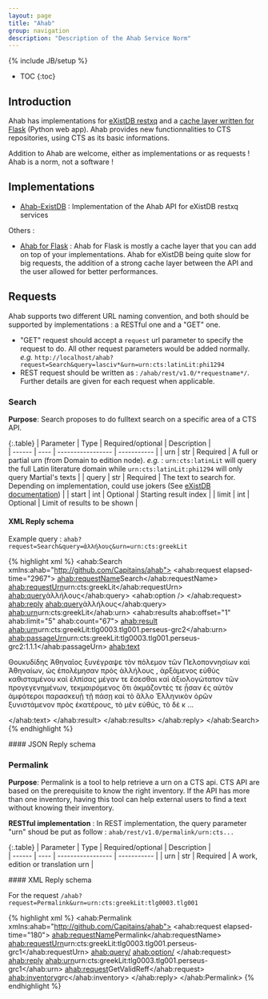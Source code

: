 ```yaml
---
layout: page
title: "Ahab"
group: navigation
description: "Description of the Ahab Service Norm"
---
```

{% include JB/setup %}

* TOC
{:toc}

## Introduction

Ahab has implementations for [eXistDB restxq](http://github.com/Capitains/Ahab-eXistDB) and a [cache layer written for Flask](http://github.com/Capitains/Ahab) (Python web app). Ahab provides new functionnalities to CTS repositories, using CTS as its basic informations.

Addition to Ahab are welcome, either as implementations or as requests ! Ahab is a norm, not a software !

## Implementations

- [Ahab-ExistDB](http://github.com/Capitains/Ahab-eXistDB) : Implementation of the Ahab API for eXistDB restxq services

Others :

- [Ahab for Flask](http://github.com/Capitains/Ahab) : Ahab for Flask is mostly a cache layer that you can add on top of your implementations. Ahab for eXistDB being quite slow for big requests, the addition of a strong cache layer between the API and the user allowed for better performances.

## Requests

Ahab supports two different URL naming convention, and both should be supported by implementations : a RESTful one and a "GET" one.

- "GET" request should accept a `request` url parameter to specify the request to do. All other request parameters would be added normally. *e.g.* `http://localhost/ahab?request=Search&query=lasciv*&urn=urn:cts:latinLit:phi1294`
- REST request should be written as : `/ahab/rest/v1.0/*requestname*/`. Further details are given for each request when applicable.

### Search
**Purpose**: Search proposes to do fulltext search on a specific area of a CTS API.

{:.table}
| Parameter | Type | Required/optional | Description |  
|  ------   | ---- | ----------------- | ----------- | 
| urn       | str  | Required          | A full or partial urn (from Domain to edition node). *e.g.* : `urn:cts:latinLit` will query the full Latin literature domain while `urn:cts:latinLit:phi1294` will only query Martial's texts |
| query     | str  | Required          | The text to search for. Depending on implementation, could use jokers (See [eXistDB documentation](http://exist-db.org/exist/apps/doc/lucene.xml#D2.2.5.10)) |
| start     | int  | Optional          | Starting result index |
| limit     | int  | Optional          | Limit of results to be shown |

#### XML Reply schema

Example query : `ahab?request=Search&query=ἀλλήλους&urn=urn:cts:greekLit`

{% highlight xml %}
<ahab:Search xmlns:ahab="http://github.com/Capitains/ahab">
    <!-- @elapsed-time is not required -->
    <ahab:request elapsed-time="2967">
        <!-- This is kind of a free section -->
        <ahab:requestName>Search</ahab:requestName>
        <ahab:requestUrn>urn:cts:greekLit</ahab:requestUrn>
        <ahab:query>ἀλλήλους</ahab:query>
        <ahab:option />
    </ahab:request>
    <ahab:reply>
        <!-- Parameters informations -->
        <ahab:query>ἀλλήλους</ahab:query>
        <ahab:urn>urn:cts:greekLit</ahab:urn>
        <ahab:results ahab:offset="1" ahab:limit="5" ahab:count="67">
            <ahab:result>
                <ahab:urn>urn:cts:greekLit:tlg0003.tlg001.perseus-grc2</ahab:urn>
                <ahab:passageUrn>urn:cts:greekLit:tlg0003.tlg001.perseus-grc2:1.1.1</ahab:passageUrn>
                <ahab:text>
                    <p>
                        <span class="previous"> Θουκυδίδης Ἀθηναῖος ξυνέγραψε τὸν πόλεμον τῶν
              Πελοποννησίων καὶ Ἀθηναίων, ὡς ἐπολέμησαν πρὸς  </span>
                        <span class="hi">ἀλλήλους</span>
                        <span class="following">, ἀρξάμενος εὐθὺς καθισταμένου
              καὶ ἐλπίσας μέγαν τε ἔσεσθαι καὶ ἀξιολογώτατον τῶν προγεγενημένων, τεκμαιρόμενος ὅτι
              ἀκμάζοντές τε ᾖσαν ἐς αὐτὸν ἀμφότεροι παρασκευῇ τῇ πάσῃ καὶ τὸ ἄλλο Ἑλληνικὸν ὁρῶν
              ξυνιστάμενον πρὸς ἑκατέρους, τὸ μὲν εὐθύς, τὸ δὲ κ ...</span>
                    </p>
                </ahab:text>
            </ahab:result>
        </ahab:results>
    </ahab:reply>
</ahab:Search>
{% endhighlight %}

#### JSON Reply schema

### Permalink
**Purpose**: Permalink is a tool to help retrieve a urn on a CTS api. CTS API are based on the prerequisite to know the right inventory. If the API has more than one inventory, having this tool can help external users to find a text without knowing their inventory.

**RESTful implementation** : In REST implementation, the query parameter "urn" shoud be put as follow : `ahab/rest/v1.0/permalink/urn:cts...`

{:.table}
| Parameter | Type | Required/optional | Description |  
|  ------   | ---- | ----------------- | ----------- | 
| urn       | str  | Required          | A work, edition or translation urn |

#### XML Reply schema

For the request `/ahab?request=Permalink&urn=urn:cts:greekLit:tlg0003.tlg001`

{% highlight xml %}
<ahab:Permalink xmlns:ahab="http://github.com/Capitains/ahab">
    <ahab:request elapsed-time="180">
        <!-- This is kind of a free section -->
        <ahab:requestName>Permalink</ahab:requestName>
        <ahab:requestUrn>urn:cts:greekLit:tlg0003.tlg001.perseus-grc1</ahab:requestUrn>
        <ahab:query/>
        <ahab:option/>
    </ahab:request>
    <ahab:reply>
        <!-- The full urn of the edition or translation -->
        <ahab:urn>urn:cts:greekLit:tlg0003.tlg001.perseus-grc1</ahab:urn>
        <!-- A proposed query -->
        <ahab:request>GetValidReff</ahab:request>
        <!-- The name of the inventory -->
        <ahab:inventory>grc</ahab:inventory>
    </ahab:reply>
</ahab:Permalink>
{% endhighlight %}